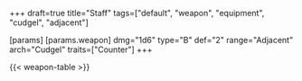 +++
draft=true
title="Staff"
tags=["default", "weapon", "equipment", "cudgel", "adjacent"]

[params]
  [params.weapon]
    dmg="1d6"
    type="B"
    def="2"
    range="Adjacent"
    arch="Cudgel"
    traits=["Counter"]
+++

{{< weapon-table >}}


